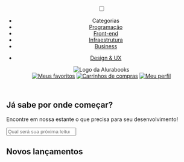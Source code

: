 <!DOCTYPE html>
<html>
<head>
<meta charset="UTF-8">
<meta name="viewport" content="width=device-width, initial-scale=1.0">
<title>AluraBooks</title>
<link rel="stylesheet" href="reset.css">
<link rel="preconnect" href="https://fonts.googleapis.com">
<link rel="preconnect" href="https://fonts.gstatic.com" crossorigin>
<link href="https://fonts.googleapis.com/css2?family=Poppins:wght@300;400;500;700&display=swap" rel="stylesheet">
<link rel="stylesheet" href="styles.css">
</head>
<body>
<header class="cabeçalho">
<div class="container">
<input type="checkbox" id="menu" class="container__botao">
<label for="menu">
<span class="cabeçalho__menu-hamburguer container__imagem"></span>
</label>
<ul class="lista-menu">
<li class="lista-menu__titulo">Categorias</li>
<li class="lista-menu__item">
<a href="#" class="lista-menu__link">Programação</a>
</li>
<li class="lista-menu__item">
<a href="#" class="lista-menu__link">Front-end</a>
</li>
<li class="lista-menu__item">
<a href="#" class="lista-menu__link">Infraestrutura</a>
</li>
<li class="lista-menu__item">
<a href="#" class="lista-menu__link">Business</a>
</li>
<li class="lista-menu__item">

<a href="#" class="lista-menu__link">Design & UX</a>
</li>
</ul>
<img src="img/Logo.svg" alt="Logo da Alurabooks" class="container__imagem">
</div>
<div class="container">
<a href="#"><img src="img/Favoritos.svg" alt="Meus favoritos" class="container__imagem"></a>
<a href="#"><img src="img/Compras.svg" alt="Carrinhos de compras" class="container__imagem"></a>
<a href="#"><img src="img/Usuario.svg" alt="Meu perfil" class="container__imagem"></a>
</div>
</header>
<section class="banner">
<h2 class="banner__titulo">Já sabe por onde começar?</h2>
<p class="banner__texto">Encontre em nossa estante o que precisa para seu desenvolvimento!</p>
<input type="search" class="banner__pesquisa" placeholder="Qual será sua próxima leitura?">
</section>
<section class="carrossel">
<h2 class="carrossel__titulo">Novos lançamentos</h2>
</section>
</body>